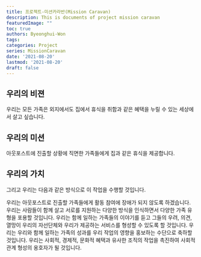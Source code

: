 ```yaml
---
title: 프로젝트-미션카라반(Mission Caravan)
description: This is documents of project mission caravan
featuredImage: ""
toc: true
authors: Byeonghui-Won
tags:
categories: Project
series: MissionCaravan
date: '2021-08-20'
lastmod: '2021-08-20'
draft: false
---
```


## 우리의 비젼

우리는 모든 가족은 외지에서도 집에서 휴식을 취함과 같은 혜택을 누릴 수 있는 세상에서 살고 싶습니다. 

## 우리의 미션

아웃포스트에 진출할 상황에 직면한 가족들에게 집과 같은 휴식을 제공합니다.

## 우리의 가치

그리고 우리는 다음과 같은 방식으로 이 작업을 수행할 것입니다.

우리는 아웃포스트로 진출할 가족들에게 활동 참여에 장애가 되지 않도록 하겠습니다.
우리는 사람들이 함께 살고 서로를 지원하는 다양한 방식을 인식하면서 다양한 가족 유형을 포용할 것입니다.
우리는 함께 일하는 가족들의 이야기를 듣고 그들의 우려, 의견, 열망이 우리의 자선단체와 우리가 제공하는 서비스를 형성할 수 있도록 할 것입니다.
우리는 우리와 함께 일하는 가족의 성과를 우리 작업의 영향을 홍보하는 수단으로 축하할 것입니다.
우리는 사회적, 경제적, 문화적 혜택과 유사한 조직의 작업을 촉진하여 사회적 관계 형성의 옹호자가 될 것입니다.
